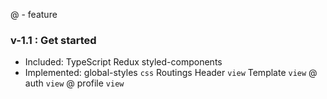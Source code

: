 @ - feature

### v-1.1 : Get started
- Included: 
    TypeScript
    Redux
    styled-components
- Implemented: 
    global-styles `css`
    Routings
    Header `view`
    Template `view`
    @ auth `view`
    @ profile `view`
